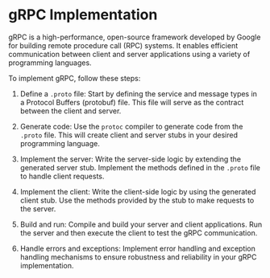 # gRPC Implementation

gRPC is a high-performance, open-source framework developed by Google for building remote procedure call (RPC) systems. It enables efficient communication between client and server applications using a variety of programming languages.

To implement gRPC, follow these steps:

1. Define a `.proto` file: Start by defining the service and message types in a Protocol Buffers (protobuf) file. This file will serve as the contract between the client and server.

2. Generate code: Use the `protoc` compiler to generate code from the `.proto` file. This will create client and server stubs in your desired programming language.

3. Implement the server: Write the server-side logic by extending the generated server stub. Implement the methods defined in the `.proto` file to handle client requests.

4. Implement the client: Write the client-side logic by using the generated client stub. Use the methods provided by the stub to make requests to the server.

5. Build and run: Compile and build your server and client applications. Run the server and then execute the client to test the gRPC communication.

6. Handle errors and exceptions: Implement error handling and exception handling mechanisms to ensure robustness and reliability in your gRPC implementation.